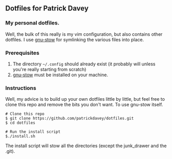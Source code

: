 ## Dotfiles for Patrick Davey

### My personal dotfiles.

Well, the bulk of this really is my vim configuration, but also contains
other dotfiles. I use [gnu-stow](https://www.gnu.org/software/stow/manual/stow.html) for symlinking the various files into place.

### Prerequisites

1. The directory `~/.config` should already exist (it probably will unless you're really starting from scratch)
2. [gnu-stow](https://www.gnu.org/software/stow/manual/stow.html) must be installed on your machine.


### Instructions

Well, my advice is to build up your own dotfiles little by little, but feel free to clone this repo and remove the bits you don't want.  To use gnu-stow itself.

    # Clone this repo
    $ git clone https://github.com/patrickdavey/dotfiles.git
    $ cd dotfiles

    # Run the install script
    $./install.sh

The install script will stow all the directories (except the junk_drawer and the .git).
